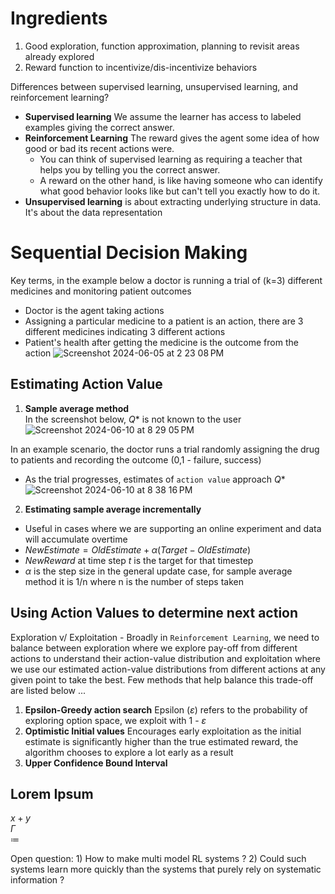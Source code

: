 # Ingredients
1. Good exploration, function approximation, planning to revisit areas already explored
2. Reward function to incentivize/dis-incentivize behaviors

Differences between supervised learning, unsupervised learning, and reinforcement learning?
* **Supervised learning** We assume the learner has access to labeled examples giving the correct answer.
* **Reinforcement Learning** The reward gives the agent some idea of how good or bad its recent actions were.
  *   You can think of supervised learning as requiring a teacher that helps you by telling you the correct answer.
  *   A reward on the other hand, is like having someone who can identify what good behavior looks like but can't tell you exactly how to do it.
* **Unsupervised learning** is about extracting underlying structure in data. It's about the data representation

# Sequential Decision Making
Key terms, in the example below a doctor is running a trial of (k=3) different medicines and monitoring patient outcomes
- Doctor is the agent taking actions
- Assigning a particular medicine to a patient is an action, there are 3 different medicines indicating 3 different actions
- Patient's health after getting the medicine is the outcome from the action
![Screenshot 2024-06-05 at 2 23 08 PM](https://github.com/unnitin/reinforcement-learning/assets/14156349/b29d9f97-f46f-4067-bacc-f34e3b667dca)

## Estimating Action Value 
1. **Sample average method**     
In the screenshot below, $Q*$ is not known to the user 
![Screenshot 2024-06-10 at 8 29 05 PM](https://github.com/unnitin/reinforcement-learning/assets/14156349/bbfb3a57-e2df-459e-9c91-a68864b228c5)

In an example scenario, the doctor runs a trial randomly assigning the drug to patients and recording the outcome (0,1 - failure, success) 
 * As the trial progresses, estimates of `action value` approach $Q*$
![Screenshot 2024-06-10 at 8 38 16 PM](https://github.com/unnitin/reinforcement-learning/assets/14156349/11814536-0849-495e-aa21-e9fc519fc12d)

2. **Estimating sample average incrementally**
 * Useful in cases where we are supporting an online experiment and data will accumulate overtime
 * $NewEstimate = OldEstimate + \alpha (Target - OldEstimate)$      
 * *NewReward* at time step *t* is the target for that timestep
 * $\alpha$ is the step size in the general update case, for sample average method it is 1/n where n is the number of steps taken

## Using Action Values to determine next action
Exploration v/ Exploitation - Broadly in `Reinforcement Learning`, we need to balance between exploration where we explore pay-off from different actions to understand their action-value distribution and exploitation where we use our estimated action-value distributions from different actions at any given point to take the best. Few methods that help balance this trade-off are listed below ... 
1. **Epsilon-Greedy action search** Epsilon ($\varepsilon$) refers to the probability of exploring option space, we exploit with 1 - $\varepsilon$
2. **Optimistic Initial values** Encourages early exploitation as the initial estimate is significantly higher than the true estimated reward, the algorithm chooses to explore a lot early as a result
3. **Upper Confidence Bound Interval**

## Lorem Ipsum
$x + y$     
$\Gamma$     
$\coloneqq$

Open question: 1) How to make multi model RL systems ?  2) Could such systems learn more quickly than the systems that purely rely on systematic information ? 

